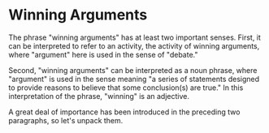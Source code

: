 # Winning Arguments

The phrase "winning arguments" has at least two important senses. First, it can be interpreted to refer to an activity, the activity of winning arguments, where "argument" here is used in the sense of "debate."

Second, "winning arguments" can be interpreted as a noun phrase, where "argument" is used in the sense meaning "a series of statements designed to provide reasons to believe that some conclusion(s) are true." In this interpretation of the phrase, "winning" is an adjective.

A great deal of importance has been introduced in the preceding two paragraphs, so let's unpack them.  

